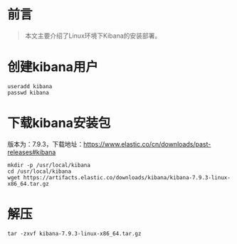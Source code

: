 # 前言
> 本文主要介绍了Linux环境下Kibana的安装部署。

# 创建kibana⽤户
```
useradd kibana
passwd kibana
```

# 下载kibana安装包
版本为：7.9.3，下载地址：https://www.elastic.co/cn/downloads/past-releases#kibana
```
mkdir -p /usr/local/kibana
cd /usr/local/kibana
wget https://artifacts.elastic.co/downloads/kibana/kibana-7.9.3-linux-x86_64.tar.gz
```

# 解压
```
tar -zxvf kibana-7.9.3-linux-x86_64.tar.gz
```

